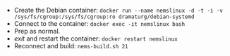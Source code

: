   - Create the Debian container: `docker run --name nemslinux -d -t -i -v /sys/fs/cgroup:/sys/fs/cgroup:ro dramaturg/debian-systemd`
  - Connect to the container: `docker exec -it nemslinux bash`
  - Prep as normal.
  - *exit* and restart the container: `docker restart nemslinux`
  - Reconnect and build: `nems-build.sh 21`
